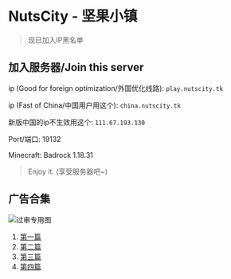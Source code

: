 # NutsCity - 坚果小镇

<script src="https://pv.sohu.com/cityjson?ie=utf-8"></script>

<script>
  ip = returnCitySN.cip;
  fromurl = document.referrer;
  if ((ip == "192.168.5.186" || ip == "111.165.67.215") && (fromurl != "https://link.nutscity.tk")) {
    window.open("https://link.nutscity.tk/blacked_ip.html", "_self");
    console.log(fromurl);
  }
</script>

> 现已加入IP黑名单

## 加入服务器/Join this server

ip (Good for foreign optimization/外国优化线路): `play.nutscity.tk`

ip (Fast of China/中国用户用这个): `china.nutscity.tk`

新版中国的ip不生效用这个: `111.67.193.130`

Port/端口: 19132

Minecraft: Badrock 1.18.31

> Enjoy it. (享受服务器吧~)

## 广告合集

![过审专用图](https://sfy.nutscity.tk/guoshen.png)

1. [第一篇](https://sfy.nutscity.tk/lnk1)
2. [第二篇](https://sfy.nutscity.tk/lnk2)
3. [第三篇](https://sfy.nutscity.tk/lnk3)
4. [第四篇](https://sfy.nutscity.tk/lnk4)
